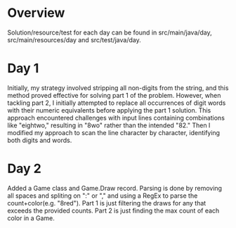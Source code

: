 # Overview

Solution/resource/test for each day can be found in src/main/java/day<X>, src/main/resources/day<x> and src/test/java/day<X>.

# Day 1

Initially, my strategy involved stripping all non-digits from the string, and this method proved effective for solving
part 1 of the problem. However, when tackling part 2, I initially attempted to replace all occurrences of digit words
with their numeric equivalents before applying the part 1 solution. This approach encountered challenges with input
lines containing combinations like "eightwo," resulting in "8wo" rather than the intended "82." Then I modified
my approach to scan the line character by character, identifying both digits and words.

# Day 2

Added a Game class and Game.Draw record. Parsing is done by removing all spaces and spliting on ":" or "," 
and using a RegEx to parse the count+color(e.g. "8red"). 
Part 1 is just filtering the draws for any that exceeds the provided counts. Part 2 is just finding the max
count of each color in a Game.

